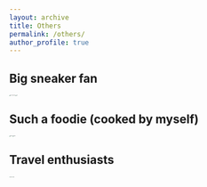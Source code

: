 ```yaml
---
layout: archive
title: Others
permalink: /others/
author_profile: true
---
```


## Big sneaker fan
<img src="http://zexinliu.github.io/images/nike-northface.png" alt="nike-northface" style="zoom:10%;" /><img src="http://zexinliu.github.io/images/aj11.png" alt="aj11" style="zoom:10%;" />

## Such a foodie (cooked by myself)
<img src="http://zexinliu.github.io/images/lobster.png" alt="lobster" style="zoom:10%;" /><img src="http://zexinliu.github.io/images/lamb.png" alt="lamb" style="zoom:10%;" />

## Travel enthusiasts
<img src="http://zexinliu.github.io/images/swiss.png" alt="swiss" style="zoom:10%;" /><img src="http://zexinliu.github.io/images/nba.png" alt="nba" style="zoom:10%;" />
